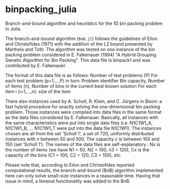 # binpacking_julia
Branch-and-bound algorithm and heuristics for the 1D bin packing problem in Julia.

The branch-and-bound algorithm (`BnB.jl`) follows the guidelines of Eilon and Christofides (1971) with
the addition of the L2 bound presented by Marthelo and Toth. The algorithm was tested on one instance 
of the bin packing problem considered in E. Falkenauer (1994) "A Hybrid Grouping Genetic Algorithm for
Bin Packing". This data file is binpack1 and was contributed by E. Falkenauer.

The format of this data file is as follows:
Number of test problems (P)
For each test problem (p=1,...,P) in turn:
   Problem identifier
   Bin capacity, Number of items (n), Number of bins in the current
                                      best known solution
   For each item i (i=1,...,n): size of the item
   
There also instances  used by A. Scholl, R. Klein, and C. Jürgens in Bison: a fast hybrid procedure 
for exactly solving the one-dimensional bin packing problem. Those instances were compiled into data
files in the same format as the data files considered by E. Falkenauer. Basically, all instances with
the same characteristics were put into single data files (i.e. N1C1W1_A, N1C1W1_B, ... N1C1W1_T were put
into the data file N1C1W1). The instances chosen are all from the set 'Scholl 1', a set of 720,
uniformly distributed instances with n between 50 and 500. The capacity c is between 100 and 150 (set ‘Scholl 1’).
The names of the data files are self-explanatory : Nx is the number of items (we have N1 = 50, N2 = 100, n3 = 120),
Cx is the capacity of the bins (C1 = 100, C2 = 120, C3 = 150), etc.
   
   
Please note that, according to Eilon and Christofides reported computational results, the 
branch-and-bound (BnB) algorithm implemented here can only solve small-size instances in a
reasonable time. Having that issue in mind, a timeout functionality was added to the BnB.
